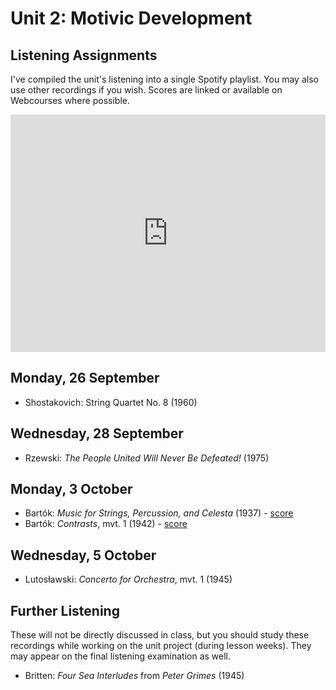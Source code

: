 # Unit 2: Motivic Development

## Listening Assignments

I've compiled the unit's listening into a single Spotify playlist. You may also use other recordings if you wish. Scores are linked or available on Webcourses where possible.

<iframe src="https://embed.spotify.com/?uri=spotify%3Auser%3Adavemacdo%3Aplaylist%3A2WpM0oSSfnxwxBAsR3a0Jv" width="100%" height="380" frameborder="0" allowtransparency="true"></iframe>

## Monday, 26 September

- Shostakovich: String Quartet No. 8 (1960)

## Wednesday, 28 September

- Rzewski: _The People United Will Never Be Defeated!_ (1975)

## Monday, 3 October

- Bartók: _Music for Strings, Percussion, and Celesta_ (1937) - [score](http://imslp.eu/Files/imglnks/euimg/d/dd/IMSLP16963-Bartok_-_Music_for_Strings__Percussion_and_Celesta__orch._score_.pdf)
- Bartók: _Contrasts_, mvt. 1 (1942) - [score](http://imslp.eu/Files/imglnks/euimg/f/f2/IMSLP05196-Bartok_-_Contrasts_for_piano__violin_clarinet.pdf)

## Wednesday, 5 October

- Lutosławski: _Concerto for Orchestra_, mvt. 1 (1945) 

## Further Listening

These will not be directly discussed in class, but you should study these recordings while working on the unit project (during lesson weeks). They may appear on the final listening examination as well.

- Britten: _Four Sea Interludes_ from _Peter Grimes_ (1945)
